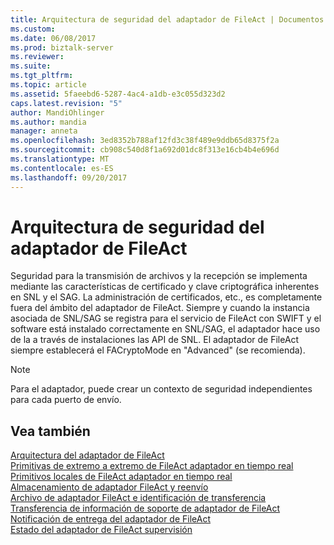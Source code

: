 ```yaml
---
title: Arquitectura de seguridad del adaptador de FileAct | Documentos de Microsoft
ms.custom: 
ms.date: 06/08/2017
ms.prod: biztalk-server
ms.reviewer: 
ms.suite: 
ms.tgt_pltfrm: 
ms.topic: article
ms.assetid: 5faeebd6-5287-4ac4-a1db-e3c055d323d2
caps.latest.revision: "5"
author: MandiOhlinger
ms.author: mandia
manager: anneta
ms.openlocfilehash: 3ed8352b788af12fd3c38f489e9ddb65d8375f2a
ms.sourcegitcommit: cb908c540d8f1a692d01dc8f313e16cb4b4e696d
ms.translationtype: MT
ms.contentlocale: es-ES
ms.lasthandoff: 09/20/2017
---
```

# <a name="fileact-adapter-security-architecture"></a>Arquitectura de seguridad del adaptador de FileAct
Seguridad para la transmisión de archivos y la recepción se implementa mediante las características de certificado y clave criptográfica inherentes en SNL y el SAG.  La administración de certificados, etc., es completamente fuera del ámbito del adaptador de FileAct. Siempre y cuando la instancia asociada de SNL/SAG se registra para el servicio de FileAct con SWIFT y el software está instalado correctamente en SNL/SAG, el adaptador hace uso de la a través de instalaciones las API de SNL. El adaptador de FileAct siempre establecerá el FACryptoMode en "Advanced" (se recomienda).  
  
> [!NOTE]
>  Para el adaptador, puede crear un contexto de seguridad independientes para cada puerto de envío.  
  
## <a name="see-also"></a>Vea también  
 [Arquitectura del adaptador de FileAct](../../adapters-and-accelerators/fileact-interact/fileact-adapter-architecture.md)   
 [Primitivas de extremo a extremo de FileAct adaptador en tiempo real](../../adapters-and-accelerators/fileact-interact/fileact-adapter-real-time-end-to-end-primitives.md)   
 [Primitivos locales de FileAct adaptador en tiempo real](../../adapters-and-accelerators/fileact-interact/fileact-adapter-real-time-local-primitives.md)   
 [Almacenamiento de adaptador FileAct y reenvío](../../adapters-and-accelerators/fileact-interact/fileact-adapter-store-and-forward.md)   
 [Archivo de adaptador FileAct e identificación de transferencia](../../adapters-and-accelerators/fileact-interact/fileact-adapter-file-and-transfer-identification.md)   
 [Transferencia de información de soporte de adaptador de FileAct](../../adapters-and-accelerators/fileact-interact/fileact-adapter-supporting-information-transfer.md)   
 [Notificación de entrega del adaptador de FileAct](../../adapters-and-accelerators/fileact-interact/fileact-adapter-delivery-notification.md)   
 [Estado del adaptador de FileAct supervisión](../../adapters-and-accelerators/fileact-interact/fileact-adapter-status-monitoring.md)